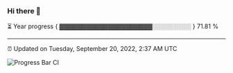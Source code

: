 ### Hi there 👋

⏳ Year progress { ▓▓▓▓▓▓▓▓▓▓▓▓▓▓▓▓▓▓▓▓▓░░░░░░░░░ } 71.81 %

---

⏰ Updated on Tuesday, September 20, 2022, 2:37 AM UTC

![Progress Bar CI](https://github.com/arthurbuhl/arthurbuhl/workflows/Progress%20Bar%20CI/badge.svg)
